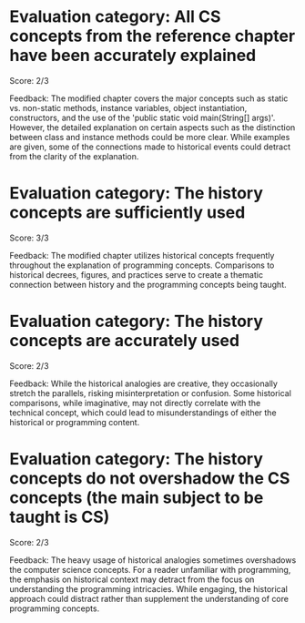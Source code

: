 # Evaluation category: All CS concepts from the reference chapter have been accurately explained

Score: 2/3

Feedback: The modified chapter covers the major concepts such as static vs. non-static methods, instance variables, object instantiation, constructors, and the use of the 'public static void main(String[] args)'. However, the detailed explanation on certain aspects such as the distinction between class and instance methods could be more clear. While examples are given, some of the connections made to historical events could detract from the clarity of the explanation.

# Evaluation category: The history concepts are sufficiently used

Score: 3/3

Feedback: The modified chapter utilizes historical concepts frequently throughout the explanation of programming concepts. Comparisons to historical decrees, figures, and practices serve to create a thematic connection between history and the programming concepts being taught.

# Evaluation category: The history concepts are accurately used

Score: 2/3

Feedback: While the historical analogies are creative, they occasionally stretch the parallels, risking misinterpretation or confusion. Some historical comparisons, while imaginative, may not directly correlate with the technical concept, which could lead to misunderstandings of either the historical or programming content.

# Evaluation category: The history concepts do not overshadow the CS concepts (the main subject to be taught is CS)

Score: 2/3

Feedback: The heavy usage of historical analogies sometimes overshadows the computer science concepts. For a reader unfamiliar with programming, the emphasis on historical context may detract from the focus on understanding the programming intricacies. While engaging, the historical approach could distract rather than supplement the understanding of core programming concepts.


